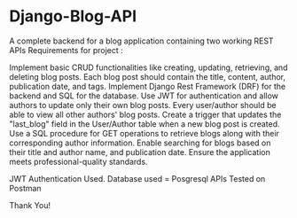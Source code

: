 # Django-Blog-API
A complete backend for a blog application containing two working REST APIs
Requirements for project :

Implement basic CRUD functionalities like creating, updating, retrieving, and deleting blog posts.
Each blog post should contain the title, content, author, publication date, and tags.
Implement Django Rest Framework (DRF) for the backend and SQL for the database.
Use JWT for authentication and allow authors to update only their own blog posts.
Every user/author should be able to view all other authors' blog posts.
Create a trigger that updates the "last_blog" field in the User/Author table when a new blog post is created.
Use a SQL procedure for GET operations to retrieve blogs along with their corresponding author information.
Enable searching for blogs based on their title and author name, and publication date.
Ensure the application meets professional-quality standards.

JWT Authentication Used.
Database used = Posgresql
APIs Tested on Postman

Thank You!
